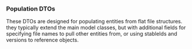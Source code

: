 ### Population DTOs

These DTOs are designed for populating entities from flat file structures.  they typically extend the main
model classes, but with additional fields for specifying file names to pull other entities from, or 
using stableIds and versions to reference objects.
